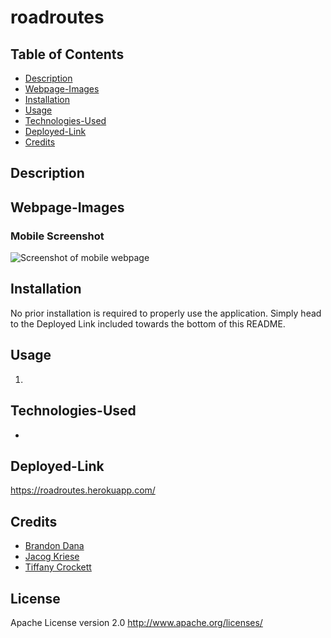 # roadroutes  

## Table of Contents
* [Description](#description)
* [Webpage-Images](#webpage-images)
* [Installation](#installation)
* [Usage](#usage)
* [Technologies-Used](#technologies-used)
* [Deployed-Link](#deployed-link)
* [Credits](#credits)

## Description


## Webpage-Images


### Mobile Screenshot
![Screenshot of mobile webpage]()

## Installation

No prior installation is required to properly use the application. Simply head to the Deployed Link included towards the bottom of this README.

## Usage

1. 


## Technologies-Used

* 

## Deployed-Link

https://roadroutes.herokuapp.com/

## Credits

* [Brandon Dana](https://github.com/)
* [Jacog Kriese](https://github.com/)
* [Tiffany Crockett](https://github.com/tiffcrockett)

## License 

Apache License version 2.0  http://www.apache.org/licenses/
